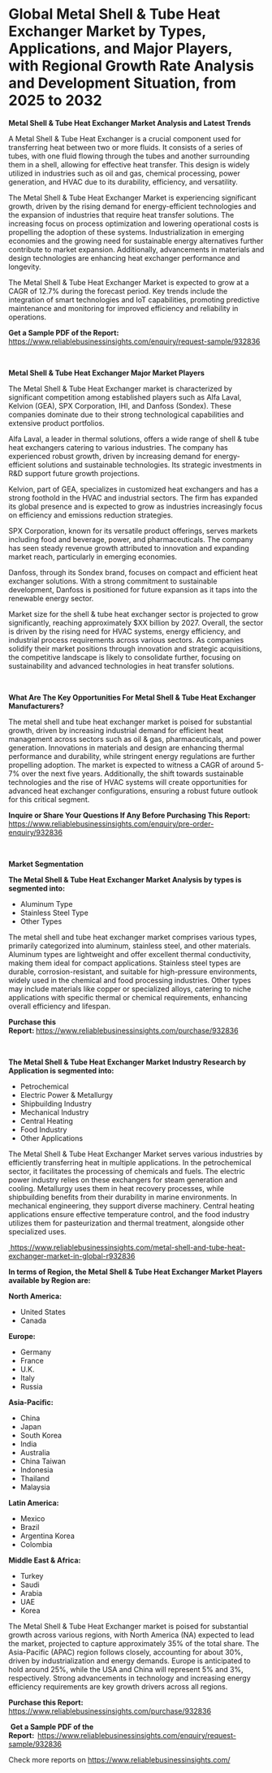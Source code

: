 <p><h1>Global Metal Shell & Tube Heat Exchanger Market by Types, Applications, and Major Players, with Regional Growth Rate Analysis and Development Situation, from 2025 to 2032</h1></p><p><strong>Metal Shell & Tube Heat Exchanger Market Analysis and Latest Trends</strong></p>
<p><p>A Metal Shell & Tube Heat Exchanger is a crucial component used for transferring heat between two or more fluids. It consists of a series of tubes, with one fluid flowing through the tubes and another surrounding them in a shell, allowing for effective heat transfer. This design is widely utilized in industries such as oil and gas, chemical processing, power generation, and HVAC due to its durability, efficiency, and versatility.</p><p>The Metal Shell & Tube Heat Exchanger Market is experiencing significant growth, driven by the rising demand for energy-efficient technologies and the expansion of industries that require heat transfer solutions. The increasing focus on process optimization and lowering operational costs is propelling the adoption of these systems. Industrialization in emerging economies and the growing need for sustainable energy alternatives further contribute to market expansion. Additionally, advancements in materials and design technologies are enhancing heat exchanger performance and longevity.</p><p>The Metal Shell & Tube Heat Exchanger Market is expected to grow at a CAGR of 12.7% during the forecast period. Key trends include the integration of smart technologies and IoT capabilities, promoting predictive maintenance and monitoring for improved efficiency and reliability in operations.</p></p>
<p><strong>Get a Sample PDF of the Report:&nbsp;</strong> <a href="https://www.reliablebusinessinsights.com/enquiry/request-sample/932836?utm_campaign=3314&utm_medium=2&utm_source=Github&utm_content=ia&utm_term=21032025&utm_id=metal-shell-tube-heat-exchanger">https://www.reliablebusinessinsights.com/enquiry/request-sample/932836</a></p>
<p>&nbsp;</p>
<p><strong>Metal Shell & Tube Heat Exchanger Major Market Players</strong></p>
<p><p>The Metal Shell & Tube Heat Exchanger market is characterized by significant competition among established players such as Alfa Laval, Kelvion (GEA), SPX Corporation, IHI, and Danfoss (Sondex). These companies dominate due to their strong technological capabilities and extensive product portfolios.</p><p>Alfa Laval, a leader in thermal solutions, offers a wide range of shell & tube heat exchangers catering to various industries. The company has experienced robust growth, driven by increasing demand for energy-efficient solutions and sustainable technologies. Its strategic investments in R&D support future growth projections.</p><p>Kelvion, part of GEA, specializes in customized heat exchangers and has a strong foothold in the HVAC and industrial sectors. The firm has expanded its global presence and is expected to grow as industries increasingly focus on efficiency and emissions reduction strategies.</p><p>SPX Corporation, known for its versatile product offerings, serves markets including food and beverage, power, and pharmaceuticals. The company has seen steady revenue growth attributed to innovation and expanding market reach, particularly in emerging economies.</p><p>Danfoss, through its Sondex brand, focuses on compact and efficient heat exchanger solutions. With a strong commitment to sustainable development, Danfoss is positioned for future expansion as it taps into the renewable energy sector.</p><p>Market size for the shell & tube heat exchanger sector is projected to grow significantly, reaching approximately $XX billion by 2027. Overall, the sector is driven by the rising need for HVAC systems, energy efficiency, and industrial process requirements across various sectors. As companies solidify their market positions through innovation and strategic acquisitions, the competitive landscape is likely to consolidate further, focusing on sustainability and advanced technologies in heat transfer solutions.</p></p>
<p>&nbsp;</p>
<p><strong>What Are The Key Opportunities For Metal Shell & Tube Heat Exchanger Manufacturers?</strong></p>
<p><p>The metal shell and tube heat exchanger market is poised for substantial growth, driven by increasing industrial demand for efficient heat management across sectors such as oil & gas, pharmaceuticals, and power generation. Innovations in materials and design are enhancing thermal performance and durability, while stringent energy regulations are further propelling adoption. The market is expected to witness a CAGR of around 5-7% over the next five years. Additionally, the shift towards sustainable technologies and the rise of HVAC systems will create opportunities for advanced heat exchanger configurations, ensuring a robust future outlook for this critical segment.</p></p>
<p><strong>Inquire or Share Your Questions If Any Before Purchasing This Report:</strong> <a href="https://www.reliablebusinessinsights.com/enquiry/pre-order-enquiry/932836?utm_campaign=3314&utm_medium=2&utm_source=Github&utm_content=ia&utm_term=21032025&utm_id=metal-shell-tube-heat-exchanger">https://www.reliablebusinessinsights.com/enquiry/pre-order-enquiry/932836</a></p>
<p>&nbsp;</p>
<p><strong>Market Segmentation</strong></p>
<p><strong>The Metal Shell & Tube Heat Exchanger Market Analysis by types is segmented into:</strong></p>
<p><ul><li>Aluminum Type</li><li>Stainless Steel Type</li><li>Other Types</li></ul></p>
<p><p>The metal shell and tube heat exchanger market comprises various types, primarily categorized into aluminum, stainless steel, and other materials. Aluminum types are lightweight and offer excellent thermal conductivity, making them ideal for compact applications. Stainless steel types are durable, corrosion-resistant, and suitable for high-pressure environments, widely used in the chemical and food processing industries. Other types may include materials like copper or specialized alloys, catering to niche applications with specific thermal or chemical requirements, enhancing overall efficiency and lifespan.</p></p>
<p><strong>Purchase this Report:&nbsp;</strong><a href="https://www.reliablebusinessinsights.com/purchase/932836?utm_campaign=3314&utm_medium=2&utm_source=Github&utm_content=ia&utm_term=21032025&utm_id=metal-shell-tube-heat-exchanger">https://www.reliablebusinessinsights.com/purchase/932836</a></p>
<p>&nbsp;</p>
<p><strong>The Metal Shell & Tube Heat Exchanger Market Industry Research by Application is segmented into:</strong></p>
<p><ul><li>Petrochemical</li><li>Electric Power & Metallurgy</li><li>Shipbuilding Industry</li><li>Mechanical Industry</li><li>Central Heating</li><li>Food Industry</li><li>Other Applications</li></ul></p>
<p><p>The Metal Shell & Tube Heat Exchanger Market serves various industries by efficiently transferring heat in multiple applications. In the petrochemical sector, it facilitates the processing of chemicals and fuels. The electric power industry relies on these exchangers for steam generation and cooling. Metallurgy uses them in heat recovery processes, while shipbuilding benefits from their durability in marine environments. In mechanical engineering, they support diverse machinery. Central heating applications ensure effective temperature control, and the food industry utilizes them for pasteurization and thermal treatment, alongside other specialized uses.</p></p>
<p><a href="https://www.reliablebusinessinsights.com/metal-shell-and-tube-heat-exchanger-market-in-global-r932836?utm_campaign=3314&utm_medium=2&utm_source=Github&utm_content=ia&utm_term=21032025&utm_id=metal-shell-tube-heat-exchanger">&nbsp;https://www.reliablebusinessinsights.com/metal-shell-and-tube-heat-exchanger-market-in-global-r932836</a></p>
<p><strong>In terms of Region, the Metal Shell & Tube Heat Exchanger Market Players available by Region are:</strong></p>
<p>
    <p> <strong> North America: </strong>
        <ul>
            <li>United States</li>
            <li>Canada</li>
        </ul>
        </p> 
    <p> <strong> Europe: </strong>
        <ul>
            <li>Germany</li>
            <li>France</li>
            <li>U.K.</li>
            <li>Italy</li>
            <li>Russia</li>
        </ul>
        </p> 
    <p> <strong> Asia-Pacific: </strong>
        <ul>
            <li>China</li>
            <li>Japan</li>
            <li>South Korea</li>
            <li>India</li>
            <li>Australia</li>
            <li>China Taiwan</li>
            <li>Indonesia</li>
            <li>Thailand</li>
            <li>Malaysia</li>
        </ul>
        </p> 
    <p> <strong> Latin America: </strong>
        <ul>
            <li>Mexico</li>
            <li>Brazil</li>
            <li>Argentina Korea</li>
            <li>Colombia</li>
        </ul>
        </p> 
    <p> <strong> Middle East & Africa: </strong>
        <ul>
            <li>Turkey</li>
            <li>Saudi</li>
            <li>Arabia</li>
            <li>UAE</li>
            <li>Korea</li>
        </ul>
    </p>
    </p>
<p><p>The Metal Shell & Tube Heat Exchanger market is poised for substantial growth across various regions, with North America (NA) expected to lead the market, projected to capture approximately 35% of the total share. The Asia-Pacific (APAC) region follows closely, accounting for about 30%, driven by industrialization and energy demands. Europe is anticipated to hold around 25%, while the USA and China will represent 5% and 3%, respectively. Strong advancements in technology and increasing energy efficiency requirements are key growth drivers across all regions.</p></p>
<p><strong>Purchase this Report: </strong><a href="https://www.reliablebusinessinsights.com/purchase/932836?utm_campaign=3314&utm_medium=2&utm_source=Github&utm_content=ia&utm_term=21032025&utm_id=metal-shell-tube-heat-exchanger">https://www.reliablebusinessinsights.com/purchase/932836</a></p>
<p>&nbsp;<strong>Get a Sample PDF of the Report:&nbsp;&nbsp;</strong><a href="https://www.reliablebusinessinsights.com/enquiry/request-sample/932836?utm_campaign=3314&utm_medium=2&utm_source=Github&utm_content=ia&utm_term=21032025&utm_id=metal-shell-tube-heat-exchanger">https://www.reliablebusinessinsights.com/enquiry/request-sample/932836</a></p>
<p><strong></strong></p>
<p>Check more reports on <a href="https://www.reliablebusinessinsights.com/?utm_campaign=3314&utm_medium=2&utm_source=Github&utm_content=ia&utm_term=21032025&utm_id=metal-shell-tube-heat-exchanger">https://www.reliablebusinessinsights.com/</a></p>